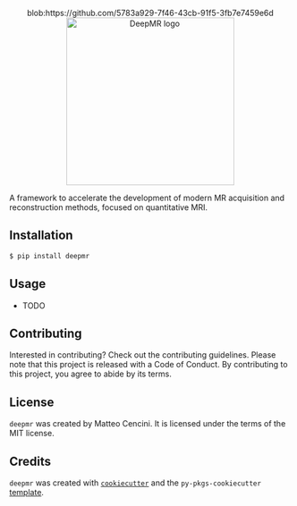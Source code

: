 <p align="center">
  <picture>
    blob:https://github.com/5783a929-7f46-43cb-91f5-3fb7e7459e6d
    <source media="(prefers-color-scheme: dark)" srcset="https://github.com/INFN-PREDATOR/deep-mr/blob/main/docs/figures/deepmr_logo_dark.png?raw=true">
    <source media="(prefers-color-scheme: light)" srcset="blob:https://github.com/5783a929-7f46-43cb-91f5-3fb7e7459e6d">
    <img alt="DeepMR logo" src="blob:https://github.com/5783a929-7f46-43cb-91f5-3fb7e7459e6d" width="300">
  </picture>
</p>

A framework to accelerate the development of modern MR acquisition and reconstruction methods, focused on quantitative MRI.

## Installation

```bash
$ pip install deepmr
```

## Usage

- TODO

## Contributing

Interested in contributing? Check out the contributing guidelines. Please note that this project is released with a Code of Conduct. By contributing to this project, you agree to abide by its terms.

## License

`deepmr` was created by Matteo Cencini. It is licensed under the terms of the MIT license.

## Credits

`deepmr` was created with [`cookiecutter`](https://cookiecutter.readthedocs.io/en/latest/) and the `py-pkgs-cookiecutter` [template](https://github.com/py-pkgs/py-pkgs-cookiecutter).
